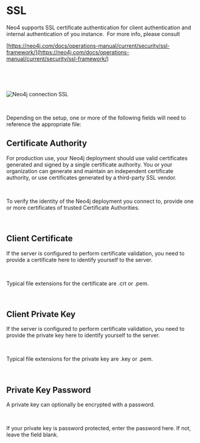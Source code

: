 # SSL

Neo4 supports SSL certificate authentication for client authentication and internal authentication of you instance.&nbsp; For more info, please consult&nbsp;

[https://neo4j.com/docs/operations-manual/current/security/ssl-framework/](<https://neo4j.com/docs/operations-manual/current/security/ssl-framework/>)

&nbsp;

&nbsp;

![Neo4j connection SSL](<lib/MongoDB connection SSL.png>)

&nbsp;

Depending on the setup, one or more of the following fields will need to reference the appropriate file:

## Certificate Authority

For production use, your Neo4j deployment should use valid certificates generated and signed by a single certificate authority. You or your organization can generate and maintain an independent certificate authority, or use certificates generated by a third-party SSL vendor.

&nbsp;

To verify the identity of the Neo4j deployment you connect to, provide one or more certificates of trusted Certificate Authorities.

&nbsp;

## Client Certificate

If the server is configured to perform certificate validation, you need to provide a certificate here to identify yourself to the server.

&nbsp;

Typical file extensions for the certificate are .crt or .pem.

&nbsp;

## Client Private Key

If the server is configured to perform certificate validation, you need to provide the private key here to identify yourself to the server.

&nbsp;

Typical file extensions for the private key are .key or .pem.

&nbsp;

## Private Key Password

A private key can optionally be encrypted with a password.

&nbsp;

If your private key is password protected, enter the password here. If not, leave the field blank.

